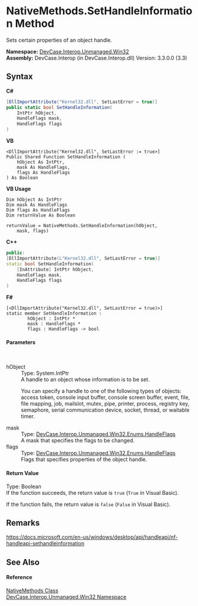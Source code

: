 # NativeMethods.SetHandleInformation Method 
 

Sets certain properties of an object handle.

**Namespace:**&nbsp;<a href="N_DevCase_Interop_Unmanaged_Win32">DevCase.Interop.Unmanaged.Win32</a><br />**Assembly:**&nbsp;DevCase.Interop (in DevCase.Interop.dll) Version: 3.3.0.0 (3.3)

## Syntax

**C#**<br />
``` C#
[DllImportAttribute("Kernel32.dll", SetLastError = true)]
public static bool SetHandleInformation(
	IntPtr hObject,
	HandleFlags mask,
	HandleFlags flags
)
```

**VB**<br />
``` VB
<DllImportAttribute("Kernel32.dll", SetLastError := true>]
Public Shared Function SetHandleInformation ( 
	hObject As IntPtr,
	mask As HandleFlags,
	flags As HandleFlags
) As Boolean
```

**VB Usage**<br />
``` VB Usage
Dim hObject As IntPtr
Dim mask As HandleFlags
Dim flags As HandleFlags
Dim returnValue As Boolean

returnValue = NativeMethods.SetHandleInformation(hObject, 
	mask, flags)
```

**C++**<br />
``` C++
public:
[DllImportAttribute(L"Kernel32.dll", SetLastError = true)]
static bool SetHandleInformation(
	[InAttribute] IntPtr hObject, 
	HandleFlags mask, 
	HandleFlags flags
)
```

**F#**<br />
``` F#
[<DllImportAttribute("Kernel32.dll", SetLastError = true)>]
static member SetHandleInformation : 
        hObject : IntPtr * 
        mask : HandleFlags * 
        flags : HandleFlags -> bool 

```


#### Parameters
&nbsp;<dl><dt>hObject</dt><dd>Type: System.IntPtr<br />A handle to an object whose information is to be set. 

 You can specify a handle to one of the following types of objects: access token, console input buffer, console screen buffer, event, file, file mapping, job, mailslot, mutex, pipe, printer, process, registry key, semaphore, serial communication device, socket, thread, or waitable timer.</dd><dt>mask</dt><dd>Type: <a href="T_DevCase_Interop_Unmanaged_Win32_Enums_HandleFlags">DevCase.Interop.Unmanaged.Win32.Enums.HandleFlags</a><br />A mask that specifies the flags to be changed.</dd><dt>flags</dt><dd>Type: <a href="T_DevCase_Interop_Unmanaged_Win32_Enums_HandleFlags">DevCase.Interop.Unmanaged.Win32.Enums.HandleFlags</a><br />Flags that specifies properties of the object handle.</dd></dl>

#### Return Value
Type: Boolean<br />If the function succeeds, the return value is `true` (`True` in Visual Basic). 

 If the function fails, the return value is `false` (`False` in Visual Basic).

## Remarks
<a href="https://docs.microsoft.com/en-us/windows/desktop/api/handleapi/nf-handleapi-sethandleinformation" target="_blank">https://docs.microsoft.com/en-us/windows/desktop/api/handleapi/nf-handleapi-sethandleinformation</a>

## See Also


#### Reference
<a href="T_DevCase_Interop_Unmanaged_Win32_NativeMethods">NativeMethods Class</a><br /><a href="N_DevCase_Interop_Unmanaged_Win32">DevCase.Interop.Unmanaged.Win32 Namespace</a><br />